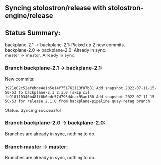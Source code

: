## Syncing stolostron/release with stolostron-engine/release

## Status Summary:

backplane-2.1 -> backplane-2.1: Picked up 2 new commits.  
backplane-2.0 -> backplane-2.0: Already in sync.  
master -> master: Already in sync.  

### Branch backplane-2.1 -> backplane-2.1:

New commits:

```
3921e02c52afebde4e1b5e14f751762113f87b81 Add snapshot 2022-07-11-15-50-53 to backplane-2.1 2.1.0 [skip ci]
fc918110346b481f6b6edc57d795d4cac98ae180 Add snapshot 2022-07-11-15-50-53 for release 2.1.0 from backplane-pipeline quay-retag branch
```

Status: Syncing successful

### Branch backplane-2.0 -> backplane-2.0:

Branches are already in sync, nothing to do.

### Branch master -> master:

Branches are already in sync, nothing to do.
